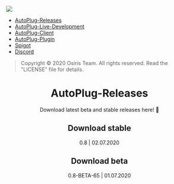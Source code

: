 ![](https://rapidus-info.webnode.com/_files/200000003-4d08d4d08f/AutoPlug%20GitHub%20Header%20800x80.png)
- [AutoPlug-Releases](https://github.com/Osiris-Team/AutoPlug-Releases)
- [AutoPlug-Live-Development](https://trello.com/b/zC8MKgEe/autoplug-development)
- [AutoPlug-Client](https://github.com/Osiris-Team/AutoPlug-Client)
- [AutoPlug-Plugin](https://github.com/Osiris-Team/AutoPlug-Plugin)
- [Spigot](https://www.spigotmc.org/members/osiristeam.935748/)
- [Discord](https://discord.com/invite/GGNmtCC)
 
 > Copyright ©️ 2020 Osiris Team. All rights reserved. Read the "LICENSE" file for details.
 
<div align="center">
<div>
<h1>AutoPlug-Releases</h1>
<p>Download latest beta and stable releases here! 💙</p>

<h2 href="https://github.com/Osiris-Team/AutoPlug-Releases/raw/master/autoplug-latest.zip">Download stable</h2>
<p>0.8 | 02.07.2020</p>

<h2 href="https://github.com/Osiris-Team/AutoPlug-Releases/raw/master/beta-builds/autoplug-v0.8-BETA-65.zip">Download beta</h2>
<p>0.8-BETA-65 | 01.07.2020</p>

</div>

